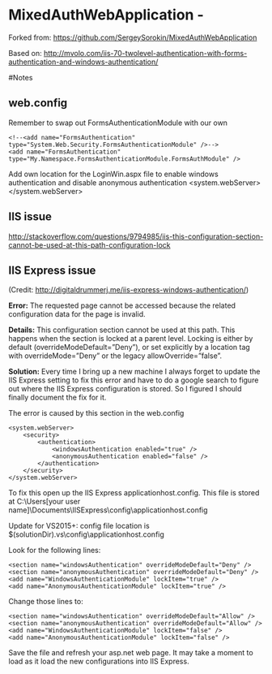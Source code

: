 # MixedAuthWebApplication -
Forked from: https://github.com/SergeySorokin/MixedAuthWebApplication

Based on: http://mvolo.com/iis-70-twolevel-authentication-with-forms-authentication-and-windows-authentication/

#Notes

## web.config
Remember to swap out FormsAuthenticationModule with our own

    <!--<add name="FormsAuthentication" type="System.Web.Security.FormsAuthenticationModule" />-->
    <add name="FormsAuthentication" type="My.Namespace.FormsAuthenticationModule.FormsAuthModule" />

Add own location for the LoginWin.aspx file to enable windows authentication and disable anonymous authentication
      <location path="LoginWin.aspx">
        <formsAuthenticationWrapper enabled="false" />
        <system.webServer>
          <security>
            <!--Enable IIS Windows authentication for the login page-->
            <authentication>
              <windowsAuthentication enabled="true" />
              <anonymousAuthentication enabled="false" />
            </authentication>
          </security>
        </system.webServer>
      </location>

## IIS issue
http://stackoverflow.com/questions/9794985/iis-this-configuration-section-cannot-be-used-at-this-path-configuration-lock

## IIS Express issue
(Credit: http://digitaldrummerj.me/iis-express-windows-authentication/)

__Error:__
The requested page cannot be accessed because the related configuration data for the page is invalid.

__Details:__
This configuration section cannot be used at this path. This happens when the section is locked at a parent level. Locking is either by default (overrideModeDefault=”Deny”), or set explicitly by a location tag with overrideMode=”Deny” or the legacy allowOverride=”false”.

__Solution:__
Every time I bring up a new machine I always forget to update the IIS Express setting to fix this error and have to do a google search to figure out where the IIS Express configuration is stored. So I figured I should finally document the fix for it.

The error is caused by this section in the web.config

    <system.webServer>
    	<security>
    		<authentication>
    			<windowsAuthentication enabled="true" />
    			<anonymousAuthentication enabled="false" />			
    		</authentication>
	    </security>
    </system.webServer>
    
To fix this open up the IIS Express applicationhost.config. This file is stored at C:\Users[your user name]\Documents\IISExpress\config\applicationhost.config

Update for VS2015+: config file location is $(solutionDir).vs\config\applicationhost.config

Look for the following lines:

    <section name="windowsAuthentication" overrideModeDefault="Deny" />
    <section name="anonymousAuthentication" overrideModeDefault="Deny" />
    <add name="WindowsAuthenticationModule" lockItem="true" />
    <add name="AnonymousAuthenticationModule" lockItem="true" />

Change those lines to:

    <section name="windowsAuthentication" overrideModeDefault="Allow" />
    <section name="anonymousAuthentication" overrideModeDefault="Allow" />
    <add name="WindowsAuthenticationModule" lockItem="false" />
    <add name="AnonymousAuthenticationModule" lockItem="false" />

Save the file and refresh your asp.net web page. It may take a moment to load as it load the new configurations into IIS Express.

